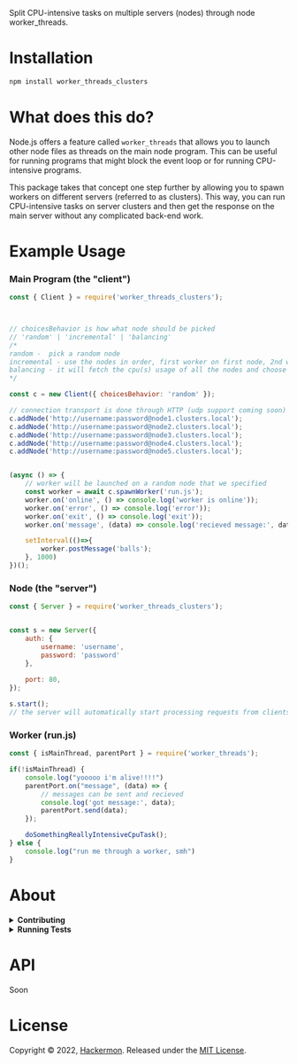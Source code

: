 Split CPU-intensive tasks on multiple servers (nodes) through node worker_threads.

# Installation
```bash
npm install worker_threads_clusters
```

# What does this do?
Node.js offers a feature called ``worker_threads`` that allows you to launch other node files as threads on the main node program. This can be useful for running programs that might block the event loop or for running CPU-intensive programs.

This package takes that concept one step further by allowing you to spawn workers on different servers (referred to as clusters). This way, you can run CPU-intensive tasks on server clusters and then get the response on the main server without any complicated back-end work.



# Example Usage


### Main Program (the "client")
```js
const { Client } = require('worker_threads_clusters');



// choicesBehavior is how what node should be picked
// 'random' | 'incremental' | 'balancing'
/*
random -  pick a random node
incremental - use the nodes in order, first worker on first node, 2nd worker on 2nd node, etc and it keeps resetting back to first worker and continues the cycle
balancing - it will fetch the cpu(s) usage of all the nodes and choose the best one to spawn the worker based on the usage percentage 
*/

const c = new Client({ choicesBehavior: 'random' });

// connection transport is done through HTTP (udp support coming soon)
c.addNode('http://username:password@node1.clusters.local');
c.addNode('http://username:password@node2.clusters.local');
c.addNode('http://username:password@node3.clusters.local');
c.addNode('http://username:password@node4.clusters.local');
c.addNode('http://username:password@node5.clusters.local');


(async () => {
    // worker will be launched on a random node that we specified
	const worker = await c.spawnWorker('run.js');
	worker.on('online', () => console.log('worker is online'));
	worker.on('error', () => console.log('error'));
	worker.on('exit', () => console.log('exit'));
	worker.on('message', (data) => console.log('recieved message:', data));

	setInterval(()=>{
		worker.postMessage('balls');
	}, 1000)
})();
```


### Node (the "server")
```js
const { Server } = require('worker_threads_clusters');


const s = new Server({
	auth: { 
	    username: 'username',
	    password: 'password' 
    },
    
	port: 80,
});

s.start();
// the server will automatically start processing requests from clients
```

### Worker (run.js)
```js
const { isMainThread, parentPort } = require('worker_threads');

if(!isMainThread) {
	console.log("yooooo i'm alive!!!!")
	parentPort.on("message", (data) => {
		// messages can be sent and recieved
		console.log('got message:', data);
		parentPort.send(data);
	});

	doSomethingReallyIntensiveCpuTask();
} else {
	console.log("run me through a worker, smh")
}

```

# About
<details>
<summary><strong>Contributing</strong></summary>

Pull requests and stars are always welcome. For bugs and feature requests, [please create an issue](../../issues/new).

</details>

<details>


<summary><strong>Running Tests</strong></summary>

Running and reviewing unit tests is a great way to get familiarized with a library and its API. You can install dependencies and run tests with the following command:

```sh
$ npm install && npm test
```

</details>



# API
Soon

# License

Copyright © 2022, [Hackermon](https://github.com/hackermondev).
Released under the [MIT License](LICENSE).